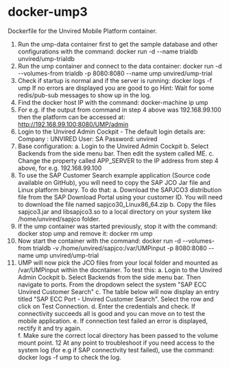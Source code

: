 # docker-ump3

Dockerfile for the Unvired Mobile Platform container. 

1.  Run the ump-data container first to get the sample database and other configurations with the command: docker run -d --name trialdb unvired/ump-trialdb
2.  Run the ump container and connect to the data container: docker run -d --volumes-from trialdb -p 8080:8080 --name ump unvired/ump-trial
3.  Check if startup is normal and if the server is running: docker logs -f ump
    If no errors are displayed you are good to go
    Hint: Wait for some redis/pub-sub messages to show up in the log.
4.  Find the docker host IP with the command: docker-machine ip ump
5.  For e.g. if the output from command in step 4 above was 192.168.99.100 then the platform can be accessed at: http://192.168.99.100:8080/UMP/admin
6.  Login to the Unvired Admin Cockpit - The default login details are:
    Company : UNVIRED
    User: SA
    Password: unvired
7.  Base configuration:
    a. Login to the Unvired Admin Cockpit
    b. Select Backends from the side menu bar.  Then edit the system called ME. 
    c. Change the property called APP_SERVER to the IP address from step 4 above, for e.g. 192.168.99.100
8.  To use the SAP Customer Search example application (Source code available on GitHub), you will need to copy the SAP JCO Jar file and Linux platform binary.  To do that:
    a. Download the SAPJCO3 distribution file from the SAP Download Portal using your customer ID.  You will need to download the file named sapjco30<build>_Linux86_64.zip
    b. Copy the files sapjco3.jar and libsapjco3.so to a local directory on your system like /home/unvired/sapjco folder.
9.  If the ump container was started previously, stop it with the command: docker stop ump and remove it: docker rm ump
10. Now start the container with the command: docker run -d --volumes-from trialdb -v /home/unvired/sapjco:/var/UMPinput -p 8080:8080 --name ump unvired/ump-trial
11. UMP will now pick the JCO files from your local folder and mounted as /var/UMPinput within the docntainer.  To test this:
    a. Login to the Unvired Admin Cockpit
    b. Select Backends from the side menu bar.  Then navigate to ports.  From the dropdown select the system "SAP ECC Unvired Customer Search" 
    c. The table below will now display an entry titled "SAP ECC Port - Unvired Customer Search".  Select the row and click on Test Connection.
    d. Enter the credentials and check.  If connectivity succeeds all is good and you can move on to test the mobile application.
    e. If connection test failed an error is displayed, rectify it and try again.  
    f. Make sure the correct local directory has been passed to the volume mount point.
12  At any point to troubleshoot if you need access to the system log (for e.g if SAP connectivity test failed), use the command: docker logs -f ump to check the log.

